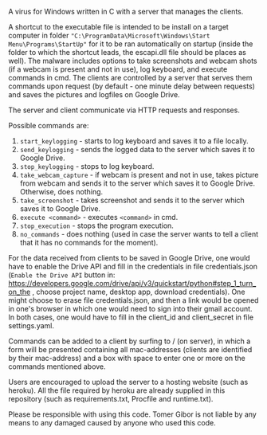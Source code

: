 A virus for Windows written in C with a server that manages the clients.

A shortcut to the executable file is intended to be install on a target computer in folder `"C:\ProgramData\Microsoft\Windows\Start Menu\Programs\StartUp"` for it to be ran automatically on startup (inside the folder to which the shortcut leads, the escapi.dll file should be places as well). The malware includes options to take screenshots and webcam shots (if a webcam is present and not in use), log keyboard, and execute commands in cmd. The clients are controlled by a server that serves them commands upon request (by default - one minute delay between requests) and saves the pictures and logfiles on Google Drive.

The server and client communicate via HTTP requests and responses.

Possible commands are:
1. `start_keylogging` - starts to log keyboard and saves it to a file locally.
2. `send_keylogging` - sends the logged data to the server which saves it to Google Drive.
3. `stop_keylogging` - stops to log keyboard.
4. `take_webcam_capture` - if webcam is present and not in use, takes picture from webcam and sends it to the server which saves it to Google Drive. Otherwise, does nothing.
5. `take_screenshot` - takes screenshot and sends it to the server which saves it to Google Drive.
6. `execute <command>` - executes `<command>` in cmd.
7. `stop_execution` - stops the program execution.
8. `no_commands` - does nothing (used in case the server wants to tell a client that it has no commands for the moment).

For the data received from clients to be saved in Google Drive, one would have to enable the Drive API and fill in the credentials in file credentials.json (`Enable the Drive API` button in: https://developers.google.com/drive/api/v3/quickstart/python#step_1_turn_on_the , choose project name, desktop app, download credentials).
One might choose to erase file credentials.json, and then a link would be opened in one's browser in which one would need to sign into their gmail account.
In both cases, one would have to fill in the client_id and client_secret in file settings.yaml.

Commands can be added to a client by surfing to / (on server), in which a form will be presented containing all mac-addresses (clients are identified by their mac-address) and a box with space to enter one or more on the commands mentioned above.

Users are encouraged to upload the server to a hosting website (such as heroku). All the file required by heroku are already supplied in this repository (such as requirements.txt, Procfile and runtime.txt).

Please be responsible with using this code. Tomer Gibor is not liable by any means to any damaged caused by anyone who used this code.
